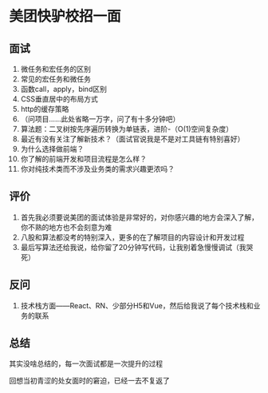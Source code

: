 # 美团快驴校招一面

## 面试

1. 微任务和宏任务的区别
2. 常见的宏任务和微任务
3. 函数call，apply，bind区别
4. CSS垂直居中的布局方式
5. http的缓存策略
6. （问项目……此处省略一万字，问了有十多分钟吧）
7. 算法题：二叉树按先序遍历转换为单链表，进阶-（O(1)空间复杂度）
8. 最近有没有关注了解新技术？（面试官说我是不是对工具链有特别喜好）
9. 为什么选择做前端？
10. 你了解的前端开发和项目流程是怎么样？
11. 你对纯技术类而不涉及业务类的需求兴趣更浓吗？

## 评价

1. 首先我必须要说美团的面试体验是非常好的，对你感兴趣的地方会深入了解，你不熟的地方也不会刻意为难
2. 八股和算法都没考的特别深入，更多的在了解项目的内容设计和开发过程
3. 最后写算法还给我说，给你留了20分钟写代码，让我别着急慢慢调试（我哭死）

## 反问

1. 技术栈方面——React、RN、少部分H5和Vue，然后给我说了每个技术栈和业务的联系

## 总结

其实没啥总结的，每一次面试都是一次提升的过程

回想当初青涩的处女面时的窘迫，已经一去不复返了

